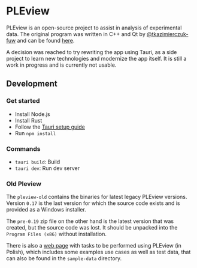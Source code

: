 # PLEview

PLEview is an open-source project to assist in analysis of experimental data. The original program was written in C++ and Qt by [@tkazimierczuk-fuw](https://www.github.com/tkazimierczuk-fuw) and can be found [here](https://github.com/tkazimierczuk-fuw/pleview).

A decision was reached to try rewriting the app using Tauri, as a side project to learn new technologies and modernize the app itself. It is still a work in progress and is currently not usable.

## Development

### Get started

- Install Node.js
- Install Rust
- Follow the [Tauri setup guide](https://tauri.studio/en/docs/getting-started/intro)
- Run `npm install`

### Commands

- `tauri build`: Build
- `tauri dev`: Run dev server

### Old Pleview

The `pleview-old` contains the binaries for latest legacy PLEview versions. Version `0.17` is the last version for which the source code exists and is provided as a Windows installer.

The `pre-0.19` zip file on the other hand is the latest version that was created, but the source code was lost. It should be unpacked into the `Program Files (x86)` without installation.

There is also a [web page](https://www.fuw.edu.pl/~tkaz/narzedzia/) with tasks to be performed using PLEview (in Polish), which includes some examples use cases as well as test data, that can also be found in the `sample-data` directory.